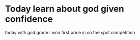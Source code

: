 # Today learn about god given confidence
today with god grace I won first price in on the spot competition
